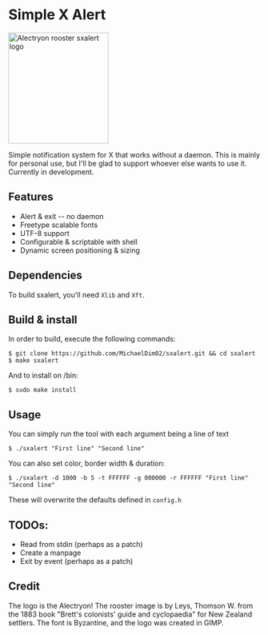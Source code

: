 # Simple X Alert 
<img src="https://mcdim.xyz/projects/sxalert/alectryon.png" alt="Alectryon rooster sxalert logo" style="height: 222px; width:200px;"/>

Simple notification system for X that works without a daemon. This is mainly for personal use, but I'll be glad to support whoever else wants to use it. Currently in development.

## Features
+ Alert & exit -- no daemon
+ Freetype scalable fonts
+ UTF-8 support
+ Configurable & scriptable with shell
+ Dynamic screen positioning & sizing

## Dependencies
To build sxalert, you'll need `Xlib` and `Xft`.

## Build & install
In order to build, execute the following commands:
```
$ git clone https://github.com/MichaelDim02/sxalert.git && cd sxalert
$ make sxalert
```
And to install on /bin:
```
$ sudo make install
```

## Usage
You can simply run the tool with each argument being a line of text
```
$ ./sxalert "First line" "Second line"
```
You can also set color, border width & duration:
```
$ ./sxalert -d 1000 -b 5 -t FFFFFF -g 000000 -r FFFFFF "First line" "Second line"
```
These will overwrite the defaults defined in `config.h`

## TODOs:
+ Read from stdin (perhaps as a patch)
+ Create a manpage
+ Exit by event (perhaps as a patch)

## Credit
The logo is the Alectryon! The rooster image is by Leys, Thomson W. from the 1883 book "Brett's colonists' guide and cyclopaedia" for New Zealand settlers. The font is Byzantine, and the logo was created in GIMP.
